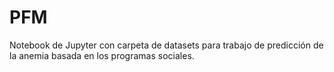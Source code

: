 # PFM
 
Notebook de Jupyter con carpeta de datasets para trabajo de predicción de la anemia basada en los programas sociales.
